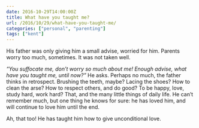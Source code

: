 ```yaml
---
date: 2016-10-29T14:00:00Z
title: What have you taught me?
url: /2016/10/29/what-have-you-taught-me/
categories: ["personal", "parenting"]
tags: ["kent"]
---
```


His father was only giving him a small advise, worried for him. Parents worry too much, sometimes. It was not taken well.

_“You suffocate me, don’t worry so much about me! Enough advise, what have you taught me, until now?”_ He asks. Perhaps no much, the father thinks in retrospect. Brushing the teeth, maybe? Lacing the shoes? How to clean the arse? How to respect others, and do good? To be happy, love, study hard, work hard? That, and the many little things of daily life. He can’t remember much, but one thing he knows for sure: he has loved him, and will continue to love him until the end.

Ah, that too! He has taught him how to give unconditional love.
